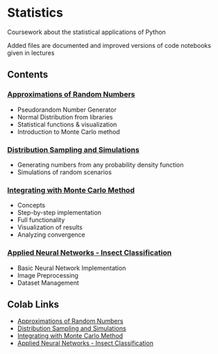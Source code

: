 # Statistics
Coursework about the statistical applications of Python

Added files are documented and improved versions of code notebooks given in lectures

## Contents
### [Approximations of Random Numbers](Approximations_of_Random_Numbers.ipynb)
- Pseudorandom Number Generator
- Normal Distribution from libraries
- Statistical functions & visualization
- Introduction to Monte Carlo method
### [Distribution Sampling and Simulations](Distribution_Sampling_and_Simulations.ipynb)
- Generating numbers from any probability density function
- Simulations of random scenarios
### [Integrating with Monte Carlo Method](Integrating_with_Monte_Carlo_Method.ipynb)
- Concepts
- Step-by-step implementation
- Full functionality
- Visualization of results
- Analyzing convergence

### [Applied Neural Networks - Insect Classification](Insect_Classification.ipynb)
- Basic Neural Network Implementation
- Image Preprocessing
- Dataset Management

## Colab Links
- [Approximations of Random Numbers](https://colab.research.google.com/drive/1_P1-qMR2uImj7i4BjYNBappKqCLWZgMX?usp=sharing)
- [Distribution Sampling and Simulations](https://colab.research.google.com/drive/1hx_KluFO6D08FgvKzt4RiE3j_fyKYTvc?usp=sharing)
- [Integrating with Monte Carlo Method](https://colab.research.google.com/drive/1wom-Nxvtgua5b08gzwKKe69R33CTGi4q?usp=sharing)
- [Applied Neural Networks - Insect Classification](https://colab.research.google.com/drive/1gvpDSHGOfeKa8wH54AHYW3_gfsozs3dd?usp=sharing)
